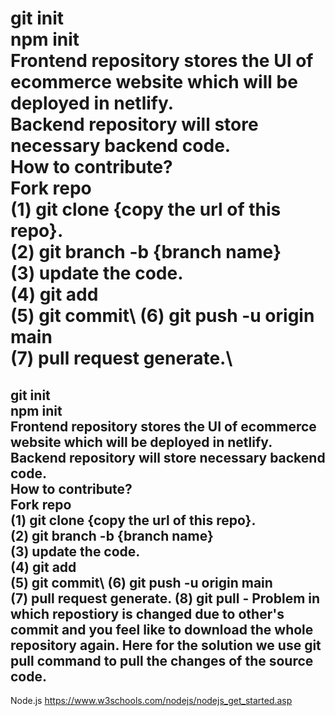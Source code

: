 git init \
npm init \
Frontend repository stores the UI of ecommerce website which will be deployed in netlify.\
Backend repository will store necessary backend code.\
How to contribute?\
    Fork repo\
(1) git clone {copy the url of this repo}.\
(2) git branch -b {branch name}\
(3) update the code.\
(4) git add \
(5) git commit\ 
(6) git push -u origin main\
(7) pull request generate.\
=======
git init \
npm init \
Frontend repository stores the UI of ecommerce website which will be deployed in netlify.\
Backend repository will store necessary backend code.\
How to contribute?\
    Fork repo\
(1) git clone {copy the url of this repo}.\
(2) git branch -b {branch name}\
(3) update the code.\
(4) git add \
(5) git commit\ 
(6) git push -u origin main\
(7) pull request generate.
(8) git pull - Problem in which repostiory is changed due to other's commit and you feel like to download the whole repository again. Here for the solution we use git pull command to pull the changes of the source code.
---
Node.js
https://www.w3schools.com/nodejs/nodejs_get_started.asp